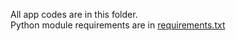 All app codes are in this folder.  
Python module requirements are in [requirements.txt](https://github.com/kc-chiu/paid_predict_app2/blob/master/app/requirements.txt)

